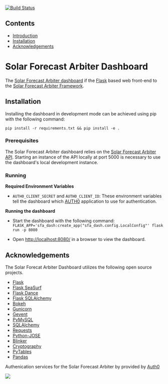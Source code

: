 [![Build Status](https://dev.azure.com/solararbiter/solarforecastarbiter/_apis/build/status/SolarArbiter.solarforecastarbiter_dashboard?branchName=master)](https://dev.azure.com/solararbiter/solarforecastarbiter/_build/latest?definitionId=3&branchName=master)

## Contents
- [Introduction](#solar-forecast-arbiter-dashboard)
- [Installation](#installation)
- [Acknowledgements](#acknowledgements)

# Solar Forecast Arbiter Dashboard

The [Solar Forecast Arbiter dashboard](https://dashboard.solarforecastarbiter.org)
if the [Flask](http://flask.pocoo.org/) based web front-end to the 
[Solar Forecast Arbiter Framework](https://solarforecastarbiter.org/documentation/framework/).

## Installation

Installing the dashboard in development mode can be achieved using pip with the
following command:

`pip install -r requirements.txt && pip install -e .`

### Prerequisites
The Solar Forecast Arbiter dashboard relies on the
[Solar Forecast Arbiter API](https://github.com/SolarArbiter/solarforecastarbiter-api).
Starting an instance of the API locally at port 5000 is necessary to use the
dashboard's local development instance.


### Running

**Required Environment Variables**

- `AUTH0_CLIENT_SECRET` and `AUTH0_CLIENT_ID`: These environment variables
  tell the dashboard which [AUTH0](https://auth0.com/) application to use for
  authentication.

**Running the dashboard**
- Start the dashboard with the following command:
  `FLASK_APP='sfa_dash:create_app("sfa_dash.config.LocalConfig"' flask run -p 8080`

- Open [http://localhost:8080/](http://localhost:8080/) in a browser to view the dashboard.

## Acknowledgements

The Solar Forecat Arbiter Dashboard utilizes the following open source projects.

- [Flask](https://flask.palletsprojects.com/en/1.1.x/)
- [Flask SeaSurf](https://flask-seasurf.readthedocs.io/en/latest/)
- [Flask Dance](https://flask-dance.readthedocs.io/en/latest/)
- [Flask SQLAlchemy](https://flask-sqlalchemy.palletsprojects.com/en/2.x/)
- [Bokeh](http://docs.bokeh.org/en/1.3.2/index.html)
- [Gunicorn](https://gunicorn.org/)
- [Gevent](http://www.gevent.org/)
- [PyMySQL](https://pymysql.readthedocs.io/en/latest/)
- [SQLAlchemy](https://www.sqlalchemy.org/)
- [Requests](https://requests.readthedocs.io/en/master/)
- [Python-JOSE](https://python-jose.readthedocs.io/en/latest/)
- [Blinker](https://pythonhosted.org/blinker/)
- [Cryptography](https://cryptography.io/en/latest/)
- [PyTables](https://www.pytables.org/usersguide/tutorials.html)
- [Pandas](https://pandas.pydata.org/)

Authenication services for the Solar Forecast Arbiter by provided by [Auth0](https://auth0.com/)

<a href="https://sentry.io"><img src="https://sentry-brand.storage.googleapis.com/sentry-logo-black.png"></a>
